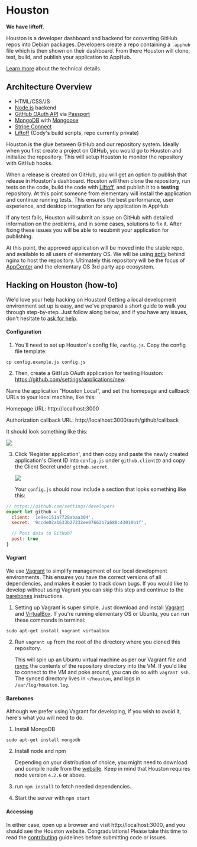 # Houston
**We have liftoff.**

Houston is a developer dashboard and backend for converting GitHub repos into
Debian packages. Developers create a repo containing a `.apphub` file which is
then shown on their dashboard. From there Houston will clone, test, build, and
publish your application to AppHub.

[Learn more](https://docs.google.com/a/elementaryos.org/document/d/1nHCnxNpaQI8G2VdJKFeri12krLpgtUQllMj8_PdZ7P8/edit?usp=sharing)
about the technical details.


## Architecture Overview

* HTML/CSS/JS
* [Node.js](https://nodejs.org/en/) backend
* [GitHub OAuth API](https://developer.github.com/v3/oauth/) via
  [Passport](https://github.com/jaredhanson/passport-github)
* [MongoDB](https://www.mongodb.org/) with
  [Mongoose](https://github.com/Automattic/mongoose)
* [Stripe Connect](https://stripe.com/connect)
* [Liftoff](https://github.com/elementary/liftoff)
  (Cody's build scripts, repo currently private)

Houston is the glue between GitHub and our repository system. Ideally when you
first create a project on GitHub, you would go to Houston and initialize the
repository. This will setup Houston to monitor the repository with GitHub hooks.

When a release is created on GitHub, you will get an option to publish that
release in Houston's dashboard. Houston will then clone the repository, run
tests on the code, build the code with
[Liftoff](https://github.com/elementary/liftoff), and publish it to a
**testing** repository. At this point someone from elementary will install the
application and continue running tests. This ensures the best performance, user
experience, and desktop integration for any application in AppHub.

If any test fails, Houston will submit an issue on GitHub with detailed
information on the problems, and in some cases, solutions to fix it. After
fixing these issues you will be able to resubmit your application for
publishing.

At this point, the approved application will be moved into the stable repo, and
available to all users of elementary OS. We will be using
[aptly](https://github.com/smira/aptly) behind nginx to host the repository.
Ultimately this repository will be the focus of
[AppCenter](https://launchpad.net/appcenter) and the elementary OS 3rd party
app ecosystem.


## Hacking on Houston (how-to)

We'd love your help hacking on Houston! Getting a local development environment
set up is easy, and we've prepared a short guide to walk you through
step-by-step. Just follow along below, and if you have any issues, don't
hesitate to [ask for help](https://github.com/elementary/houston/issues/new).


#### Configuration

1. You'll need to set up Houston's config file, `config.js`. Copy the config
  file template:

  `cp config.example.js config.js`

2. Then, create a GitHub OAuth application for testing Houston:
  https://github.com/settings/applications/new.

  Name the application "Houston Local", and set the homepage and callback URLs
  to your local machine, like this:

   Homepage URL: http://localhost:3000

   Authorization callback URL: http://localhost:3000/auth/github/callback

   It should look something like this:

   ![](https://i.imgur.com/PGKT7GC.png)

3. Click 'Register application', and then copy and paste the newly created
  application's Client ID into `config.js` under `github.clientID` and copy the
  Client Secret under `github.secret`.

   ![](https://i.imgur.com/D0VxJcX.png)

   Your `config.js` should now include a section that looks something like this:

  ```js
  // https://github.com/settings/developers
  export let github = {
    client: '1e9ec151a7728abaa304',
    secret: '9ccde02a1633b27232ee07662b7a688c43018b1f',

    // Post data to GitHub?
    post: true
  }
  ```


#### Vagrant

We use [Vagrant](https://www.vagrantup.com/) to simplify management of our local
development environments. This ensures you have the correct versions of all
dependencies, and makes it easier to track down bugs. If you would like to
develop without using Vagrant you can skip this step and continue to the
[barebones](#barebones) instructions.

1. Setting up Vagrant is super simple. Just download and install
  [Vagrant](https://www.vagrantup.com/downloads.html) and
  [VirtualBox](https://www.virtualbox.org/wiki/Downloads). If you're running
  elementary OS or Ubuntu, you can run these commands in terminal:

  `sudo apt-get install vagrant virtualbox`

2. Run `vagrant up` from the root of the directory where you cloned this
  repository.

    This will spin up an Ubuntu virtual machine as per our Vagrant file and
    [rsync](https://en.wikipedia.org/wiki/Rsync) the contents of the repository
    directory into the VM. If you'd like to connect to the VM and poke around,
    you can do so with `vagrant ssh`. The synced directory lives in `~/houston`,
    and logs in `/var/log/houston.log`.


#### Barebones

Although we prefer using Vagrant for developing, if you wish to avoid it,
here's what you will need to do.

1. Install MongoDB

  `sudo apt-get install mongodb`

2. Install node and npm

    Depending on your distribution of choice, you might need to download and
    compile node from the [website](https://nodejs.org). Keep in mind that
    Houston requires node version `4.2.6` or above.

2. run `npm install` to fetch needed dependencies.
3. Start the server with `npm start`


#### Accessing

In either case, open up a browser and visit http://localhost:3000, and you
should see the Houston website. Congradulations! Please take this time to read
the [contributing](CONTRIBUTING.md) guidelines before submitting code or issues.
